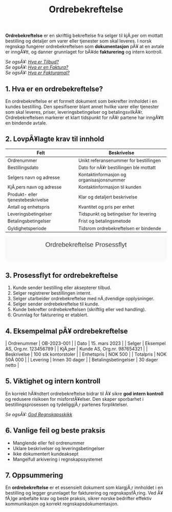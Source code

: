 ﻿---
title: "Ordrebekreftelse"
meta_title: "Ordrebekreftelse"
meta_description: '**Ordrebekreftelse** er en skriftlig bekreftelse fra selger til kjÃ¸per om mottatt bestilling og detaljer om varer eller tjenester som skal leveres. I norsk reg...'
slug: ordrebekreftelse
type: blog
layout: pages/single
---

**Ordrebekreftelse** er en skriftlig bekreftelse fra selger til kjÃ¸per om mottatt bestilling og detaljer om varer eller tjenester som skal leveres. I norsk regnskap fungerer ordrebekreftelsen som **dokumentasjon** pÃ¥ at en avtale er inngÃ¥tt, og danner grunnlaget for bÃ¥de **fakturering** og intern kontroll.

*Se ogsÃ¥: [Hva er Tilbud?](/blogs/regnskap/hva-er-tilbud "Hva er Tilbud? Komplett Guide til Tilbudsprosess og Regnskapsmessig Behandling")*  
*Se ogsÃ¥: [Hva er en Faktura?](/blogs/regnskap/hva-er-en-faktura "Hva er en Faktura? En Guide til Norske Fakturakrav")*  
*Se ogsÃ¥: [Hva er Fakturamal?](/blogs/regnskap/hva-er-fakturamal "Hva er Fakturamal? Komplett Guide til Fakturamaler og Fakturadesign")*

## 1. Hva er en ordrebekreftelse?

En ordrebekreftelse er et formelt dokument som bekrefter innholdet i en kundes bestilling. Den spesifiserer blant annet hvilke varer eller tjenester som skal leveres, priser, leveringsbetingelser og betalingsvilkÃ¥r. Ordrebekreftelsen markerer et klart tidspunkt for nÃ¥r partene har inngÃ¥tt en bindende avtale.

## 2. LovpÃ¥lagte krav til innhold

| Felt                  | Beskrivelse                                              |
|------------------------|----------------------------------------------------------|
| Ordrenummer            | Unikt referansenummer for bestillingen                   |
| Bestillingsdato        | Dato for nÃ¥r bestillingen ble mottatt                    |
| Selgers navn og adresse| Kontaktinformasjon og organisasjonsnummer                |
| KjÃ¸pers navn og adresse| Kontaktinformasjon til kunden                            |
| Produkt- eller tjenestebeskrivelse | Klar og detaljert beskrivelse                      |
| Antall og enhetspris   | Kvantitet og pris per enhet                              |
| Leveringsbetingelser   | Tidspunkt og betingelser for levering                   |
| Betalingsbetingelser   | Frist og betalingsmetode                                  |
| Gyldighetsperiode      | Tidsrom ordrebekreftelsen er bindende                     |

![Prosessflyt for Ordrebekreftelse](ordrebekreftelse-overview.svg)

## 3. Prosessflyt for ordrebekreftelse

1. Kunde sender bestilling eller aksepterer tilbud.
2. Selger registrerer bestillingen internt.
3. Selger utarbeider ordrebekreftelse med nÃ¸dvendige opplysninger.
4. Selger sender ordrebekreftelse til kunde.
5. Kunde bekrefter ordrebekreftelsen (skriftlig eller ved handling).
6. Grunnlag for fakturering er etablert.

## 4. Eksempelmal pÃ¥ ordrebekreftelse

| Ordrenummer        | OB-2023-001                         |
| Dato               | 15. mars 2023                       |
| Selger             | Eksempel AS, Org.nr. 123456789      |
| KjÃ¸per             | Kunde AS, Org.nr. 987654321         |
| Beskrivelse        | 100 stk kontorstoler                |
| Enhetspris         | NOK 500                             |
| Totalpris          | NOK 50Â 000                          |
| Levering           | Innen 30 dager                      |
| Betalingsbetingelser | 30 dager netto                    |

## 5. Viktighet og intern kontroll

En korrekt hÃ¥ndtert ordrebekreftelse bidrar til Ã¥ sikre **god intern kontroll** og redusere risikoen for misforstÃ¥elser. Den skaper sporbarhet i bestillingsprosessen og tydeliggjÃ¸r partenes forpliktelser.

*Se ogsÃ¥: [God Regnskapsskikk](/blogs/regnskap/god-regnskapsskikk "God Regnskapsskikk - Komplett Guide til Regnskapsstandarder")*

## 6. Vanlige feil og beste praksis

* Manglende eller feil ordrenummer
* Uklare beskrivelser og leveringsbetingelser
* Ikke dokumentert kundeaksept
* Mangelfull arkivering i regnskapssystemet

## 7. Oppsummering

En **ordrebekreftelse** er et essensielt dokument som klargjÃ¸r innholdet i en bestilling og legger grunnlaget for fakturering og regnskapsfÃ¸ring. Ved Ã¥ fÃ¸lge anbefalte krav og beste praksis, sikrer norske bedrifter effektiv kommunikasjon og korrekt regnskapsdokumentasjon.
